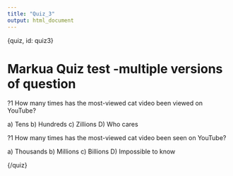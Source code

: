 ```yaml
---
title: "Quiz_3"
output: html_document
---
```


{quiz, id: quiz3}
# Markua Quiz test -multiple versions of question

?1 How many times has the most-viewed cat video been viewed on YouTube?

a) Tens
b) Hundreds
c) Zillions
D) Who cares


?1 How many times has the most-viewed cat video been seen on YouTube?

a) Thousands
b) Millions
c) Billions
D) Impossible to know

{/quiz}